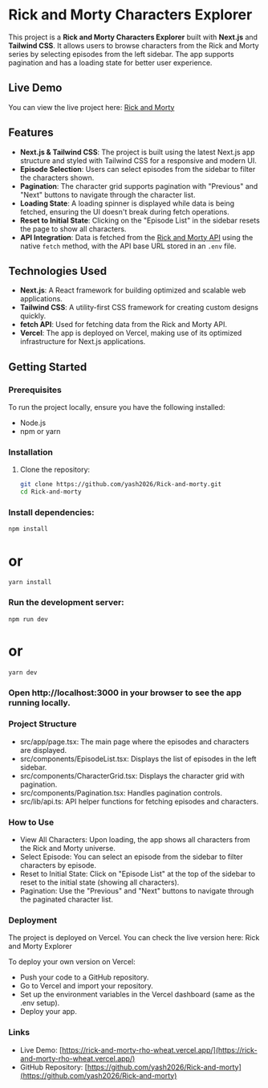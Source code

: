 # Rick and Morty Characters Explorer

This project is a **Rick and Morty Characters Explorer** built with **Next.js** and **Tailwind CSS**. It allows users to browse characters from the Rick and Morty series by selecting episodes from the left sidebar. The app supports pagination and has a loading state for better user experience.

## Live Demo

You can view the live project here: [Rick and Morty](https://rick-and-morty-rho-wheat.vercel.app/)

## Features

- **Next.js & Tailwind CSS**: The project is built using the latest Next.js app structure and styled with Tailwind CSS for a responsive and modern UI.
- **Episode Selection**: Users can select episodes from the sidebar to filter the characters shown.
- **Pagination**: The character grid supports pagination with "Previous" and "Next" buttons to navigate through the character list.
- **Loading State**: A loading spinner is displayed while data is being fetched, ensuring the UI doesn't break during fetch operations.
- **Reset to Initial State**: Clicking on the "Episode List" in the sidebar resets the page to show all characters.
- **API Integration**: Data is fetched from the [Rick and Morty API](https://rickandmortyapi.com/documentation/#rest) using the native `fetch` method, with the API base URL stored in an `.env` file.

## Technologies Used

- **Next.js**: A React framework for building optimized and scalable web applications.
- **Tailwind CSS**: A utility-first CSS framework for creating custom designs quickly.
- **fetch API**: Used for fetching data from the Rick and Morty API.
- **Vercel**: The app is deployed on Vercel, making use of its optimized infrastructure for Next.js applications.

## Getting Started

### Prerequisites

To run the project locally, ensure you have the following installed:

- Node.js
- npm or yarn

### Installation

1. Clone the repository:
   ```bash
   git clone https://github.com/yash2026/Rick-and-morty.git
   cd Rick-and-morty
   ```

### Install dependencies:

`npm install`

# or

`yarn install`

### Run the development server:

`npm run dev`

# or

`yarn dev`

### Open http://localhost:3000 in your browser to see the app running locally.

### Project Structure

- src/app/page.tsx: The main page where the episodes and characters are displayed.
- src/components/EpisodeList.tsx: Displays the list of episodes in the left sidebar.
- src/components/CharacterGrid.tsx: Displays the character grid with pagination.
- src/components/Pagination.tsx: Handles pagination controls.
- src/lib/api.ts: API helper functions for fetching episodes and characters.

### How to Use

- View All Characters: Upon loading, the app shows all characters from the Rick and Morty universe.
- Select Episode: You can select an episode from the sidebar to filter characters by episode.
- Reset to Initial State: Click on "Episode List" at the top of the sidebar to reset to the initial state (showing all characters).
- Pagination: Use the "Previous" and "Next" buttons to navigate through the paginated character list.

### Deployment

The project is deployed on Vercel. You can check the live version here: Rick and Morty Explorer

To deploy your own version on Vercel:

- Push your code to a GitHub repository.
- Go to Vercel and import your repository.
- Set up the environment variables in the Vercel dashboard (same as the .env setup).
- Deploy your app.

### Links

- Live Demo: [https://rick-and-morty-rho-wheat.vercel.app/](https://rick-and-morty-rho-wheat.vercel.app/)
- GitHub Repository: [https://github.com/yash2026/Rick-and-morty](https://github.com/yash2026/Rick-and-morty)

